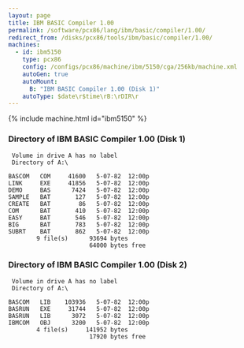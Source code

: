 ```yaml
---
layout: page
title: IBM BASIC Compiler 1.00
permalink: /software/pcx86/lang/ibm/basic/compiler/1.00/
redirect_from: /disks/pcx86/tools/ibm/basic/compiler/1.00/
machines:
  - id: ibm5150
    type: pcx86
    config: /configs/pcx86/machine/ibm/5150/cga/256kb/machine.xml
    autoGen: true
    autoMount:
      B: "IBM BASIC Compiler 1.00 (Disk 1)"
    autoType: $date\r$time\rB:\rDIR\r
---
```


{% include machine.html id="ibm5150" %}

### Directory of IBM BASIC Compiler 1.00 (Disk 1)

     Volume in drive A has no label
     Directory of A:\

    BASCOM   COM     41600   5-07-82  12:00p
    LINK     EXE     41856   5-07-82  12:00p
    DEMO     BAS      7424   5-07-82  12:00p
    SAMPLE   BAT       127   5-07-82  12:00p
    CREATE   BAT        86   5-07-82  12:00p
    COM      BAT       410   5-07-82  12:00p
    EASY     BAT       546   5-07-82  12:00p
    BIG      BAT       783   5-07-82  12:00p
    SUBRT    BAT       862   5-07-82  12:00p
            9 file(s)      93694 bytes
                           64000 bytes free

### Directory of IBM BASIC Compiler 1.00 (Disk 2)

     Volume in drive A has no label
     Directory of A:\

    BASCOM   LIB    103936   5-07-82  12:00p
    BASRUN   EXE     31744   5-07-82  12:00p
    BASRUN   LIB      3072   5-07-82  12:00p
    IBMCOM   OBJ      3200   5-07-82  12:00p
            4 file(s)     141952 bytes
                           17920 bytes free
